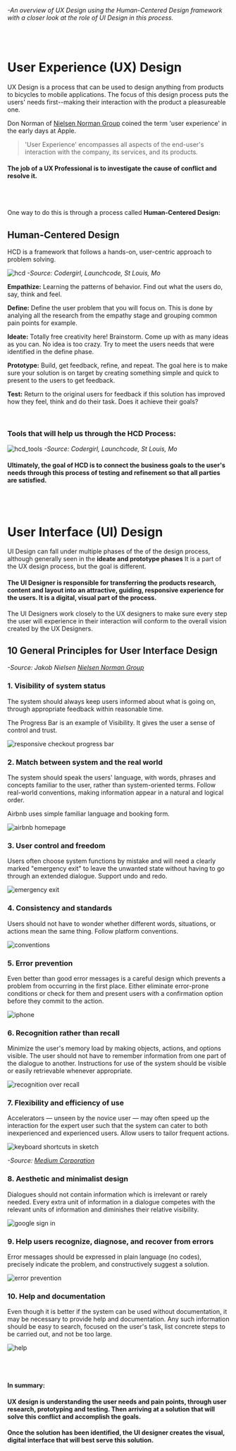 _-An overview of UX Design using the Human-Centered Design framework
with a closer look at the role of UI Design in this process._

<br />

<br />

# User Experience (UX) Design

UX Design is a process that can be used to design anything from products to bicycles to mobile applications.  The focus of this design process puts the users' needs first--making their interaction with the product a pleasureable one.  

Don Norman of [Nielsen Norman Group](https://www.nngroup.com/articles/definition-user-experience/) coined the term 'user experience' in the early days at Apple.

>'User Experience' encompasses all aspects of the end-user's interaction with the company, its services, and its products.

#### The job of a UX Professional is to investigate the cause of conflict and resolve it.

<br />

<br />


One way to do this is through a process called **Human-Centered Design:**

## Human-Centered Design
HCD is a framework that follows a hands-on, user-centric approach to problem solving.

![hcd](https://user-images.githubusercontent.com/32137384/48984794-0867a080-f0c6-11e8-9328-e1eab615b36f.png)
_-Source: Codergirl, Launchcode, St Louis, Mo_

**Empathize:**  Learning the patterns of behavior.  Find out what the users do, say, think and feel.

**Define:**  Define the user problem that you will focus on.  This is done by analying all the research from the empathy stage and grouping common pain points for example.

**Ideate:**  Totally free creativity here!  Brainstorm.  Come up with as many ideas as you can.  No idea is too crazy. Try to meet the users needs that were identified in the define phase.

**Prototype:**  Build, get feedback, refine, and repeat.  The goal here is to make sure your solution is on target by creating something simple and quick to present to the users to get feedback.

**Test:**  Return to the original users for feedback if this solution has improved how they feel, think and do their task.  Does it achieve their goals?

<br />

### Tools that will help us through the HCD Process:
![hcd_tools](https://user-images.githubusercontent.com/32137384/48984807-38af3f00-f0c6-11e8-9e61-a4f9e1e65f0f.png)
_-Source: Codergirl, Launchcode, St Louis, Mo_

#### Ultimately, the goal of HCD is to connect the business goals to the user's needs through this process of testing and refinement so that all parties are satisfied.

<br />

<br />


# User Interface (UI) Design  

UI Design can fall under multiple phases of the of the design process, although generally seen in the **ideate and prototype phases** It is a part of the UX design process, but the goal is different.  

#### The UI Designer is responsible for transferring the products research, content and layout into an attractive, guiding, responsive experience for the users.  It is a digital, visual part of the process.

The UI Designers work closely to the UX designers to make sure every step the user will experience in their interaction will conform to the overall vision created by the UX Designers.


## 10 General Principles for User Interface Design

_-Source: Jakob Nielsen [Nielsen Norman Group](https://www.nngroup.com/articles/ten-usability-heuristics/)_

### 1. Visibility of system status 

The system should always keep users informed about what is going on, through appropriate feedback within reasonable time.

The Progress Bar is an example of Visibility.  It gives the user a sense of control and trust.

![responsive checkout progress bar](https://user-images.githubusercontent.com/32137384/48987981-673e1180-f0e8-11e8-8c2a-75304032a3a5.png)

### 2. Match between system and the real world 

The system should speak the users' language, with words, phrases and concepts familiar to the user, rather than system-oriented terms. Follow real-world conventions, making information appear in a natural and logical order.

Airbnb uses simple familiar language and booking form.

![airbnb homepage](https://user-images.githubusercontent.com/32137384/48988260-2c3cdd80-f0ea-11e8-8951-95f0517d942d.png)

### 3. User control and freedom

Users often choose system functions by mistake and will need a clearly marked "emergency exit" to leave the unwanted state without having to go through an extended dialogue. Support undo and redo.

![emergency exit](https://user-images.githubusercontent.com/32137384/49026851-7f537680-f164-11e8-9be0-6caf29409bf9.png)

### 4. Consistency and standards

Users should not have to wonder whether different words, situations, or actions mean the same thing. Follow platform conventions.

![conventions](https://user-images.githubusercontent.com/32137384/49030053-e32d6d80-f16b-11e8-84a9-8dfb7acf352c.png)

### 5. Error prevention

Even better than good error messages is a careful design which prevents a problem from occurring in the first place. Either eliminate error-prone conditions or check for them and present users with a confirmation option before they commit to the action.

![iphone](https://user-images.githubusercontent.com/32137384/49034235-f6920600-f176-11e8-89a4-8f3f05f06e46.png)


### 6. Recognition rather than recall

Minimize the user's memory load by making objects, actions, and options visible. The user should not have to remember information from one part of the dialogue to another. Instructions for use of the system should be visible or easily retrievable whenever appropriate.

![recognition over recall](https://user-images.githubusercontent.com/32137384/49031607-140fa180-f170-11e8-8020-ccb59f1d7f64.jpg)

### 7. Flexibility and efficiency of use

Accelerators — unseen by the novice user — may often speed up the interaction for the expert user such that the system can cater to both inexperienced and experienced users. Allow users to tailor frequent actions.

![keyboard shortcuts in sketch](https://user-images.githubusercontent.com/32137384/49032430-1ffc6300-f172-11e8-85a9-5e1f56573ce3.png)

_-Source: [Medium Corporation](https://medium.com/uxreactor/the-ux-case-for-integrating-accelerators-in-your-designs-23825b212332)_

### 8. Aesthetic and minimalist design

Dialogues should not contain information which is irrelevant or rarely needed. Every extra unit of information in a dialogue competes with the relevant units of information and diminishes their relative visibility.

![google sign in](https://user-images.githubusercontent.com/32137384/49033971-46240200-f176-11e8-9280-681a6dc41f89.png)

### 9. Help users recognize, diagnose, and recover from errors

Error messages should be expressed in plain language (no codes), precisely indicate the problem, and constructively suggest a solution.

![error prevention](https://user-images.githubusercontent.com/32137384/49033984-4cb27980-f176-11e8-939b-64bf813ac428.png)

### 10. Help and documentation

Even though it is better if the system can be used without documentation, it may be necessary to provide help and documentation. Any such information should be easy to search, focused on the user's task, list concrete steps to be carried out, and not be too large.

![help](https://user-images.githubusercontent.com/32137384/49033993-52a85a80-f176-11e8-8a07-1016647f3b65.png)

<br />

<br />

#### In summary: 

#### UX design is understanding the user needs and pain points, through user research, prototyping and testing.  Then arriving at a solution that will solve this conflict and accomplish the goals.  

#### Once the solution has been identified, the UI designer creates the visual, digital interface that will best serve this solution.

